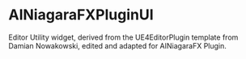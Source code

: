 # AINiagaraFXPluginUI
Editor Utility widget, derived from the UE4EditorPlugin template from Damian Nowakowski, edited and adapted for AINiagaraFX Plugin.
